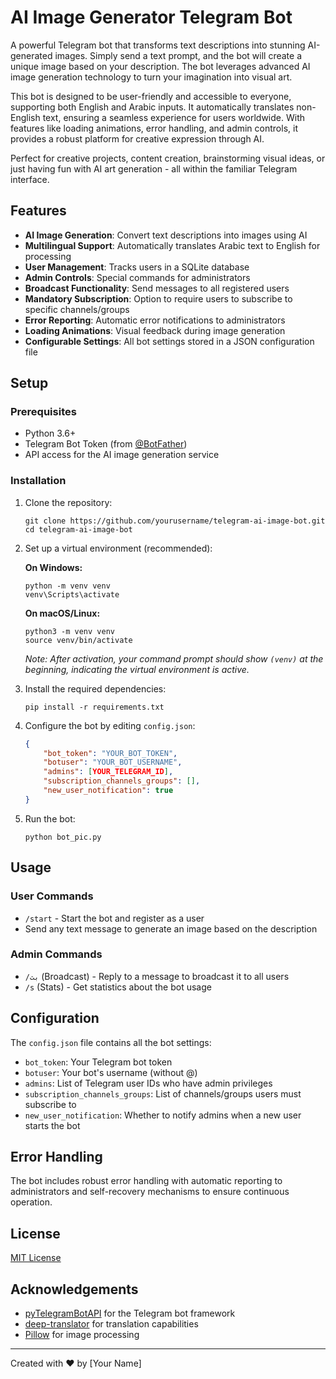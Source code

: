 # AI Image Generator Telegram Bot

A powerful Telegram bot that transforms text descriptions into stunning AI-generated images. Simply send a text prompt, and the bot will create a unique image based on your description. The bot leverages advanced AI image generation technology to turn your imagination into visual art.

This bot is designed to be user-friendly and accessible to everyone, supporting both English and Arabic inputs. It automatically translates non-English text, ensuring a seamless experience for users worldwide. With features like loading animations, error handling, and admin controls, it provides a robust platform for creative expression through AI.

Perfect for creative projects, content creation, brainstorming visual ideas, or just having fun with AI art generation - all within the familiar Telegram interface.

## Features

- **AI Image Generation**: Convert text descriptions into images using AI
- **Multilingual Support**: Automatically translates Arabic text to English for processing
- **User Management**: Tracks users in a SQLite database
- **Admin Controls**: Special commands for administrators
- **Broadcast Functionality**: Send messages to all registered users
- **Mandatory Subscription**: Option to require users to subscribe to specific channels/groups
- **Error Reporting**: Automatic error notifications to administrators
- **Loading Animations**: Visual feedback during image generation
- **Configurable Settings**: All bot settings stored in a JSON configuration file

## Setup

### Prerequisites

- Python 3.6+
- Telegram Bot Token (from [@BotFather](https://t.me/BotFather))
- API access for the AI image generation service

### Installation

1. Clone the repository:
   ```
   git clone https://github.com/yourusername/telegram-ai-image-bot.git
   cd telegram-ai-image-bot
   ```

2. Set up a virtual environment (recommended):
   
   **On Windows:**
   ```
   python -m venv venv
   venv\Scripts\activate
   ```
   
   **On macOS/Linux:**
   ```
   python3 -m venv venv
   source venv/bin/activate
   ```
   
   *Note: After activation, your command prompt should show `(venv)` at the beginning, indicating the virtual environment is active.*

3. Install the required dependencies:
   ```
   pip install -r requirements.txt
   ```

4. Configure the bot by editing `config.json`:
   ```json
   {
       "bot_token": "YOUR_BOT_TOKEN",
       "botuser": "YOUR_BOT_USERNAME",
       "admins": [YOUR_TELEGRAM_ID],
       "subscription_channels_groups": [],
       "new_user_notification": true
   }
   ```

5. Run the bot:
   ```
   python bot_pic.py
   ```

## Usage

### User Commands

- `/start` - Start the bot and register as a user
- Send any text message to generate an image based on the description

### Admin Commands

- `/بث` (Broadcast) - Reply to a message to broadcast it to all users
- `/s` (Stats) - Get statistics about the bot usage

## Configuration

The `config.json` file contains all the bot settings:

- `bot_token`: Your Telegram bot token
- `botuser`: Your bot's username (without @)
- `admins`: List of Telegram user IDs who have admin privileges
- `subscription_channels_groups`: List of channels/groups users must subscribe to
- `new_user_notification`: Whether to notify admins when a new user starts the bot

## Error Handling

The bot includes robust error handling with automatic reporting to administrators and self-recovery mechanisms to ensure continuous operation.

## License

[MIT License](LICENSE)

## Acknowledgements

- [pyTelegramBotAPI](https://github.com/eternnoir/pyTelegramBotAPI) for the Telegram bot framework
- [deep-translator](https://github.com/nidhaloff/deep-translator) for translation capabilities
- [Pillow](https://python-pillow.org/) for image processing

---

Created with ❤️ by [Your Name] 
